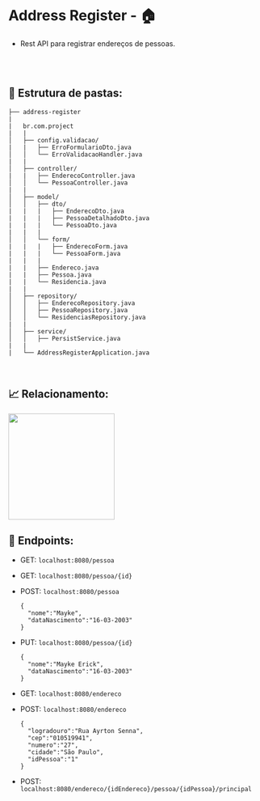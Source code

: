 # Address Register - 🏠

* Rest API para registrar endereços de pessoas.
<br>

<br>
<h2> 📂 Estrutura de pastas: </h2>

```
├── address-register
|   
|   br.com.project
|   |
│   ├── config.validacao/
|   |   ├── ErroFormularioDto.java
│   │   └── ErroValidacaoHandler.java
|   |
│   ├── controller/
|   |   ├── EnderecoController.java
│   │   └── PessoaController.java
|   |
│   ├── model/
│   │   ├── dto/
|   |   |   ├── EnderecoDto.java
|   |   |   ├── PessoaDetalhadoDto.java
|   |   |   └── PessoaDto.java
|   |   |
│   │   └── form/
|   |   |   ├── EnderecoForm.java
|   |   |   └── PessoaForm.java
|   |   |
|   |   ├── Endereco.java
|   |   ├── Pessoa.java
|   |   └── Residencia.java
|   |
│   ├── repository/
│   │   ├── EnderecoRepository.java
│   │   ├── PessoaRepository.java
│   │   └── ResidenciasRepository.java
|   |
│   ├── service/
│   │   ├── PersistService.java
|   |
|   └── AddressRegisterApplication.java
```

<br>
<h2> 📈 Relacionamento: </h2>

<img height="210em" align="center" src="https://cdn.discordapp.com/attachments/817401092752932916/1080838645109501982/rounded-in-photoretrica.png"/>

<br>
<h2> 📌 Endpoints: </h2>

* GET: ```localhost:8080/pessoa```

* GET: ```localhost:8080/pessoa/{id}```

* POST: ```localhost:8080/pessoa```

  ```
  {
    "nome":"Mayke",
    "dataNascimento":"16-03-2003"
  }
  ```
  
* PUT: ```localhost:8080/pessoa/{id}```
  ```
  {
    "nome":"Mayke Erick",
    "dataNascimento":"16-03-2003"
  }
  ```

* GET: ```localhost:8080/endereco```

* POST: ```localhost:8080/endereco```
  ```
  {
    "logradouro":"Rua Ayrton Senna",
    "cep":"010519941",
    "numero":"27",
    "cidade":"São Paulo",
    "idPessoa":"1"
  }
  ```
  
* POST: ```localhost:8080/endereco/{idEndereco}/pessoa/{idPessoa}/principal```
